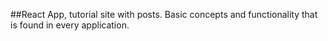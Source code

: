##React App, tutorial site with posts. 
Basic concepts and functionality that is found in every application.